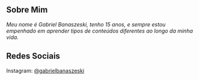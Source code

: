 ## Sobre Mim

_Meu nome é Gabriel Banaszeski, tenho 15 anos, e sempre estou empenhado em aprender tipos de conteúdos diferentes ao longo da minha vida._

## Redes Sociais

Instagram: [@gabrielbanaszeski](www.instagram.com/gabrielbanaszeski)
